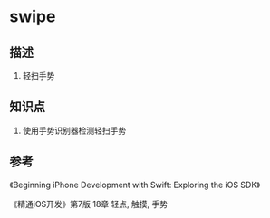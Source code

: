 # swipe

## 描述

1. 轻扫手势

## 知识点

1. 使用手势识别器检测轻扫手势

## 参考

《Beginning iPhone Development with Swift: Exploring the iOS SDK》

《精通iOS开发》第7版 18章 轻点, 触摸, 手势
